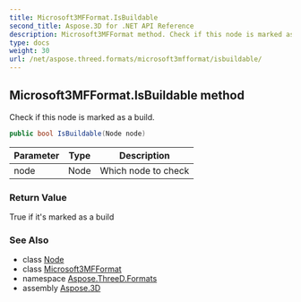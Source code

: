 ```yaml
---
title: Microsoft3MFFormat.IsBuildable
second_title: Aspose.3D for .NET API Reference
description: Microsoft3MFFormat method. Check if this node is marked as a build
type: docs
weight: 30
url: /net/aspose.threed.formats/microsoft3mfformat/isbuildable/
---
```

## Microsoft3MFFormat.IsBuildable method

Check if this node is marked as a build.

```csharp
public bool IsBuildable(Node node)
```

| Parameter | Type | Description |
| --- | --- | --- |
| node | Node | Which node to check |

### Return Value

True if it's marked as a build

### See Also

* class [Node](../../../aspose.threed/node/)
* class [Microsoft3MFFormat](../)
* namespace [Aspose.ThreeD.Formats](../../microsoft3mfformat/)
* assembly [Aspose.3D](../../../)


